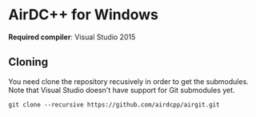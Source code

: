 # AirDC++ for Windows

**Required compiler**: Visual Studio 2015

## Cloning

You need clone the repository recusively in order to get the submodules. Note that Visual Studio doesn't have support for Git submodules yet.

``git clone --recursive https://github.com/airdcpp/airgit.git``
